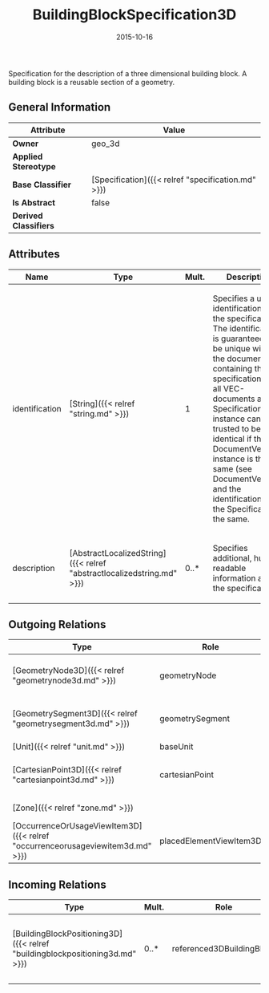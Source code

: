 ﻿---
title: BuildingBlockSpecification3D
toc: false
type: specs
date: "2015-10-16"
draft: false
specification: VEC
version: 1.1.2
documentType: "Recommendation"
elementType: Class
classes:
  - BuildingBlockSpecification3D
menu_name: vec-1.1.2
---
<p> Specification for the description of a three dimensional building block. A building block is a reusable section of a geometry.      </p>

## General Information

| Attribute               | Value |
|-------------------------|-------|
| **Owner**               | geo_3d |
| **Applied Stereotype**  |   |
| **Base Classifier**     | [Specification]({{< relref "specification.md" >}})<br/>  |
| **Is Abstract**         | false |
| **Derived Classifiers** |   |

## Attributes
|  Name  |  Type  |  Mult.  |  Description  |  Owning Classifier  |
|--------|--------|---------|---------------|--------------|
|identification | [String]({{< relref "string.md" >}}) | 1 | <p> Specifies a unique identification of the specification. The identification is guaranteed to be unique within the document containing the specification. Over all VEC-documents a Specification-instance can be trusted to be identical if the DocumentVersion-instance is the same (see DocumentVersion) and the identification of the Specification is the same.      </p> | [Specification]({{< relref "specification.md" >}}) |
|description | [AbstractLocalizedString]({{< relref "abstractlocalizedstring.md" >}}) | 0..* | <p> Specifies additional, human readable information about the specification.      </p> | [Specification]({{< relref "specification.md" >}}) |

## Outgoing Relations
|    Type  |   Role   |   Mult.   |   Mult.   |   Description   |
|----------|----------|-----------|-----------|-----------------|
| [GeometryNode3D]({{< relref "geometrynode3d.md" >}}) | geometryNode | 0..* | 1 | Specifies the GeometryNode3Ds defined by the BuildingBlockSpecification3D. |
| [GeometrySegment3D]({{< relref "geometrysegment3d.md" >}}) | geometrySegment | 0..* | 1 | Specifies the GeometrySegment3Ds defined by the BuildingBlockSpecification3D. |
| [Unit]({{< relref "unit.md" >}}) | baseUnit | 1 | 0..* |  |
| [CartesianPoint3D]({{< relref "cartesianpoint3d.md" >}}) | cartesianPoint | 0..* | 1 | Specifies the CartesianPoint3Ds that are used in the BuildingBlockSpecification3D. |
| [Zone]({{< relref "zone.md" >}}) |  | 0..1 | 0..* | References the Zone that is building block describes. |
| [OccurrenceOrUsageViewItem3D]({{< relref "occurrenceorusageviewitem3d.md" >}}) | placedElementViewItem3D | 0..* | 1 | Specifies the view items for OccurrenceOrUsages in a BuildingBlockSpecification3D. |
##  Incoming Relations
|    Type  |   Mult.  |   Role    |   Mult.   |   Description  |
|----------|----------|-----------|-----------|----------------|
| [BuildingBlockPositioning3D]({{< relref "buildingblockpositioning3d.md" >}}) | 0..* | referenced3DBuildingBlock | 1 | <p> References the building block that is positioned.      </p> |
